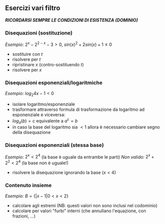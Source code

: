 ## Esercizi vari filtro

_**RICORDARSI SEMPRE LE CONDIZIONI DI ESISTENZA (DOMINIO)**_

### Disequazioni (sostituzione)

_Esempio:_ $2^x -2^{2-x} -3 > 0$, $sin(x)^2 + 2sin(x) +1 \leq 0$
- sostituire con $t$
- risolvere per $t$
- ripristinare $x$ (contro-sostituendo $t$)
- risolvere per $x$

### Disequazioni esponenziali/logaritmiche

_Esempio:_ $log_{2}{4x} -1 < 0$ 
- isolare logaritmo/esponenziale
- trasformare attraverso formula di trasformazione da logaritmo ad esponenziale e viceversa:
- $log_a(b) = c$ equivalente a $a^c = b$
- in caso la base del logaritmo sia $< 1$ allora è necessario cambiare segno della disequazione

### Disequazioni esponenziali (stessa base)

_Esempio:_ $2^x < 2^4$ (la base è uguale da entrambe le parti)
_Non valido:_ $2^x + 2^2 < 2^4$ (la base non è uguale!)
- risolvere la disequazione ignorando la base ($x < 4$)
### Contenuto insieme

_Esempio:_ $B = \{ | x-1 | 0 < x < 2 \}$
- calcolare agli estremi (NB: questi valori non sono inclusi nel codominio)
- calcolare per valori "furbi" interni (che annullano l'equazione, con frazioni, ...)

